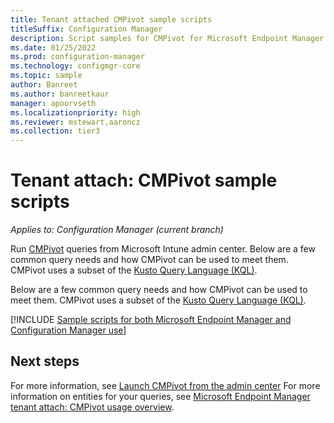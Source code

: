 ```yaml
---
title: Tenant attached CMPivot sample scripts
titleSuffix: Configuration Manager
description: Script samples for CMPivot for Microsoft Endpoint Manager tenant attached devices.
ms.date: 01/25/2022
ms.prod: configuration-manager
ms.technology: configmgr-core
ms.topic: sample
author: Banreet
ms.author: banreetkaur
manager: apoorvseth
ms.localizationpriority: high
ms.reviewer: mstewart,aaroncz 
ms.collection: tier3
---
```


# Tenant attach: CMPivot sample scripts
<!---->
*Applies to: Configuration Manager (current branch)*

Run [CMPivot](cmpivot-start.md) queries from Microsoft Intune admin center. Below are a few common query needs and how CMPivot can be used to meet them. CMPivot uses a subset of the [Kusto Query Language (KQL)](/azure/kusto/query/).

Below are a few common query needs and how CMPivot can be used to meet them. CMPivot uses a subset of the [Kusto Query Language (KQL)](/azure/kusto/query/).

[!INCLUDE [Sample scripts for both Microsoft Endpoint Manager and Configuration Manager use](../core/servers/manage/includes/cmpivot-samples-shared.md)]

## Next steps

For more information, see [Launch CMPivot from the admin center](cmpivot-start.md)
For more information on entities for your queries, see [Microsoft Endpoint Manager tenant attach: CMPivot usage overview](cmpivot-overview-attached.md).